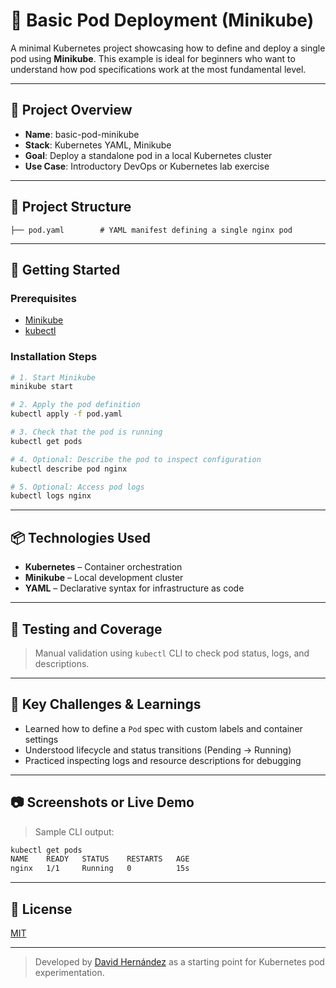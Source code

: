 # 🐳 Basic Pod Deployment (Minikube)

A minimal Kubernetes project showcasing how to define and deploy a single pod using **Minikube**. This example is ideal for beginners who want to understand how pod specifications work at the most fundamental level.

---

## 📌 Project Overview

* **Name**: basic-pod-minikube
* **Stack**: Kubernetes YAML, Minikube
* **Goal**: Deploy a standalone pod in a local Kubernetes cluster
* **Use Case**: Introductory DevOps or Kubernetes lab exercise

---

## 📁 Project Structure

```
├── pod.yaml        # YAML manifest defining a single nginx pod
```

---

## 🚀 Getting Started

### Prerequisites

* [Minikube](https://minikube.sigs.k8s.io/docs/start/)
* [kubectl](https://kubernetes.io/docs/tasks/tools/)

### Installation Steps

```bash
# 1. Start Minikube
minikube start

# 2. Apply the pod definition
kubectl apply -f pod.yaml

# 3. Check that the pod is running
kubectl get pods

# 4. Optional: Describe the pod to inspect configuration
kubectl describe pod nginx

# 5. Optional: Access pod logs
kubectl logs nginx
```

---

## 📦 Technologies Used

* **Kubernetes** – Container orchestration
* **Minikube** – Local development cluster
* **YAML** – Declarative syntax for infrastructure as code

---

## 🧪 Testing and Coverage

> Manual validation using `kubectl` CLI to check pod status, logs, and descriptions.

---

## 🧠 Key Challenges & Learnings

* Learned how to define a `Pod` spec with custom labels and container settings
* Understood lifecycle and status transitions (Pending → Running)
* Practiced inspecting logs and resource descriptions for debugging

---

## 📷 Screenshots or Live Demo

> Sample CLI output:

```bash
kubectl get pods
NAME    READY   STATUS    RESTARTS   AGE
nginx   1/1     Running   0          15s
```

---

## 📜 License

[MIT](https://opensource.org/licenses/MIT)

---

> Developed by [David Hernández](https://github.com/davidhernandez-adm) as a starting point for Kubernetes pod experimentation.
